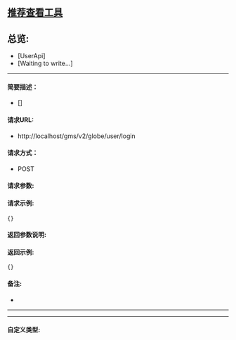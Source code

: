 

## [推荐查看工具](https://www.iminho.me/)

## 总览:
- [UserApi]
- [Waiting to write...]

--------------------

#### 简要描述：

- []

#### 请求URL:

- http://localhost/gms/v2/globe/user/login

#### 请求方式：

- POST

#### 请求参数:


#### 请求示例:
```
{}
```

#### 返回参数说明:


#### 返回示例:
	
```
{}
```

#### 备注:

- 
	

--------------------
--------------------

#### 自定义类型:


